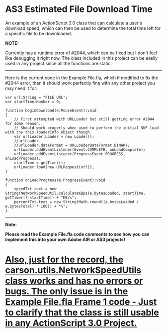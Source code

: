 # AS3 Estimated File Download Time

 An example of an ActionScript 3.0 class that can calculate a user's download speed, which can then be used to determine the total time left for a specific file to be downloaded.

<b>NOTE:</b>

 <p>Currently has a runtime error of #2044, which can be fixed but I don't feel like debugging it right now. The class included in this project can be easily used in any project since all the functions are static.</p>

-----

Here is the current code in the Example File.fla, which if modified to fix the #2044 error, then it should work perfectly fine with any other project you may need it for:

```AS3
var url:String = "FILE URL";
var startTime:Number = 0;

function beginDownload(e:MouseEvent):void
{
	// First attempted with URLLoader but still getting error #2044 for some reason..
	// Should work properly when used to perform the initial SWF load with the this.loaderInfo object though.
	var urlLoader:Loader = new Loader();
	//urlLoader.
	//urlLoader.dataFormat = URLLoaderDataFormat.BINARY;
	urlLoader.addEventListener(Event.COMPLETE, onLoadComplete);
	urlLoader.addEventListener(ProgressEvent.PROGRESS, onLoadProgress);
	startTime = getTimer();
	urlLoader.load(new URLRequest(url));
}

function onLoadProgress(e:ProgressEvent):void
{
	speedTxt.text = new String(NetworkSpeedUtil.calculateKBps(e.bytesLoaded, startTime, getTimer()-startTime)) + "KB/s";
	percentTxt.text = new String(Math.round((e.bytesLoaded / e.bytesTotal) * 100)) + "%";
}
```

-----

<b>Note:</b>
<p><b>Please read the Example File.fla code comments to see how you can implement this into your own Adobe AIR or AS3 projects!</b></p>

<h1><b><u>Also, just for the record, the carson.utils.NetworkSpeedUtils class works and has no errors or bugs. The only issue is in the Example File.fla Frame 1 code - Just to clarify that the class is still usable in any ActionScript 3.0 Project.</u></b></h1>
